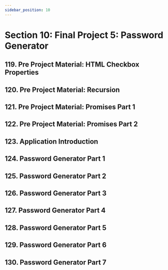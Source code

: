 ```yaml
---
sidebar_position: 10
---
```


# Section 10: Final Project 5: Password Generator

## 119. Pre Project Material: HTML Checkbox Properties

>

## 120. Pre Project Material: Recursion

>

## 121. Pre Project Material: Promises Part 1

>

## 122. Pre Project Material: Promises Part 2

>

## 123. Application Introduction

>

## 124. Password Generator Part 1

>

## 125. Password Generator Part 2

>

## 126. Password Generator Part 3

>

## 127. Password Generator Part 4

>

## 128. Password Generator Part 5

>

## 129. Password Generator Part 6

>

## 130. Password Generator Part 7

>
